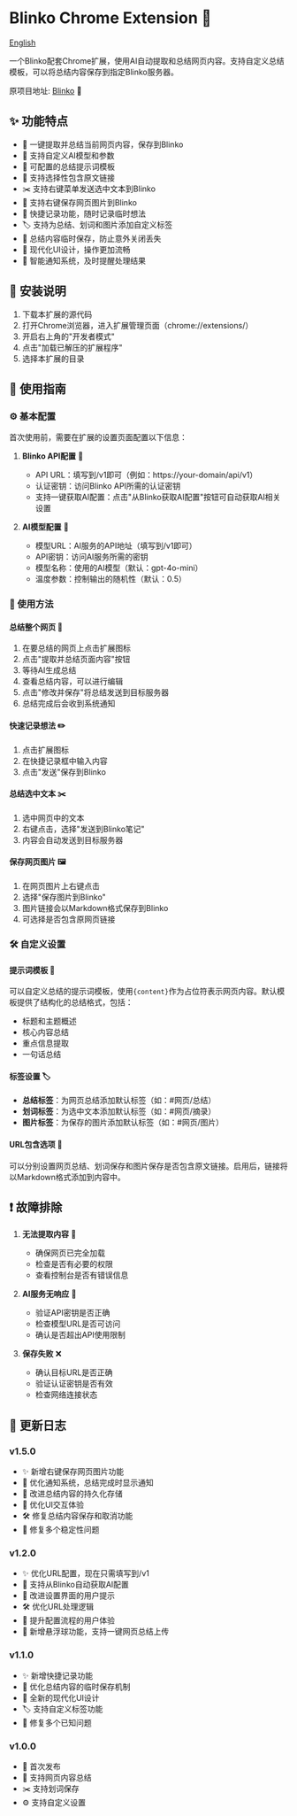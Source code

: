 # Blinko Chrome Extension 🚀

[English](README.md)

一个Blinko配套Chrome扩展，使用AI自动提取和总结网页内容。支持自定义总结模板，可以将总结内容保存到指定Blinko服务器。

原项目地址: [Blinko](https://github.com/blinko-space/blinko) 🔗

## ✨ 功能特点

- 🤖 一键提取并总结当前网页内容，保存到Blinko
- 🎯 支持自定义AI模型和参数
- 📝 可配置的总结提示词模板
- 🔗 支持选择性包含原文链接
- ✂️ 支持右键菜单发送选中文本到Blinko
- 📌️ 支持右键保存网页图片到Blinko
- 📌 快捷记录功能，随时记录临时想法
- 🏷️ 支持为总结、划词和图片添加自定义标签
- 💾 总结内容临时保存，防止意外关闭丢失
- 🎨 现代化UI设计，操作更加流畅
- 🔔 智能通知系统，及时提醒处理结果

## 🔧 安装说明

1. 下载本扩展的源代码
2. 打开Chrome浏览器，进入扩展管理页面（chrome://extensions/）
3. 开启右上角的"开发者模式"
4. 点击"加载已解压的扩展程序"
5. 选择本扩展的目录

## 📖 使用指南

### ⚙️ 基本配置

首次使用前，需要在扩展的设置页面配置以下信息：

1. **Blinko API配置** 🎯
   - API URL：填写到/v1即可（例如：https://your-domain/api/v1）
   - 认证密钥：访问Blinko API所需的认证密钥
   - 支持一键获取AI配置：点击"从Blinko获取AI配置"按钮可自动获取AI相关设置

2. **AI模型配置** 🤖
   - 模型URL：AI服务的API地址（填写到/v1即可）
   - API密钥：访问AI服务所需的密钥
   - 模型名称：使用的AI模型（默认：gpt-4o-mini）
   - 温度参数：控制输出的随机性（默认：0.5）

### 🚀 使用方法

#### 总结整个网页 📄

1. 在要总结的网页上点击扩展图标
2. 点击"提取并总结页面内容"按钮
3. 等待AI生成总结
4. 查看总结内容，可以进行编辑
5. 点击"修改并保存"将总结发送到目标服务器
6. 总结完成后会收到系统通知

#### 快速记录想法 ✏️

1. 点击扩展图标
2. 在快捷记录框中输入内容
3. 点击"发送"保存到Blinko

#### 总结选中文本 ✂️

1. 选中网页中的文本
2. 右键点击，选择"发送到Blinko笔记"
3. 内容会自动发送到目标服务器

#### 保存网页图片 🖼️

1. 在网页图片上右键点击
2. 选择"保存图片到Blinko"
3. 图片链接会以Markdown格式保存到Blinko
4. 可选择是否包含原网页链接

### 🛠️ 自定义设置

#### 提示词模板 📝

可以自定义总结的提示词模板，使用`{content}`作为占位符表示网页内容。默认模板提供了结构化的总结格式，包括：
- 标题和主题概述
- 核心内容总结
- 重点信息提取
- 一句话总结

#### 标签设置 🏷️

- **总结标签**：为网页总结添加默认标签（如：#网页/总结）
- **划词标签**：为选中文本添加默认标签（如：#网页/摘录）
- **图片标签**：为保存的图片添加默认标签（如：#网页/图片）

#### URL包含选项 🔗

可以分别设置网页总结、划词保存和图片保存是否包含原文链接。启用后，链接将以Markdown格式添加到内容中。

## ❗ 故障排除

1. **无法提取内容** 🚫
   - 确保网页已完全加载
   - 检查是否有必要的权限
   - 查看控制台是否有错误信息

2. **AI服务无响应** 🤖
   - 验证API密钥是否正确
   - 检查模型URL是否可访问
   - 确认是否超出API使用限制

3. **保存失败** ❌
   - 确认目标URL是否正确
   - 验证认证密钥是否有效
   - 检查网络连接状态

## 🔄 更新日志

### v1.5.0
- ✨ 新增右键保存网页图片功能
- 🔔 优化通知系统，总结完成时显示通知
- 💾 改进总结内容的持久化存储
- 🎨 优化UI交互体验
- 🛠️ 修复总结内容保存和取消功能
- 🐛 修复多个稳定性问题

### v1.2.0
- ✨ 优化URL配置，现在只需填写到/v1
- 🔄 支持从Blinko自动获取AI配置
- 🎨 改进设置界面的用户提示
- 🛠️ 优化URL处理逻辑
- 🐛 提升配置流程的用户体验
- 🎈 新增悬浮球功能，支持一键网页总结上传

### v1.1.0
- ✨ 新增快捷记录功能
- 🔄 优化总结内容的临时保存机制
- 🎨 全新的现代化UI设计
- 🏷️ 支持自定义标签功能
- 🐛 修复多个已知问题

### v1.0.0
- 🚀 首次发布
- 📄 支持网页内容总结
- ✂️ 支持划词保存
- ⚙️ 支持自定义设置